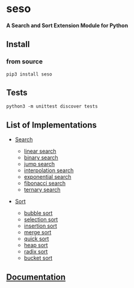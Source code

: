 # seso
**A Search and Sort Extension Module for Python**

## Install

### from source

```pip3 install seso```

## Tests

```python3 -m unittest discover tests```

## List of Implementations

- [Search](algorithms/search)
    - [linear search](seso/include/search/linearsearch.h)
    - [binary search](seso/include/search/binarysearch.h)
    - [jump search](seso/include/search/jumpsearch.h)
    - [interpolation search](seso/include/search/interpolationsearch.h)
    - [exponential search](seso/include/search/exponentialsearch.h)
    - [fibonacci search](seso/include/search/fibonaccisearch.h)
    - [ternary search](seso/include/search/ternarysearch.h)

- [Sort](algorithms/search)
    - [bubble sort](seso/include/sort/bubblesort.h)
    - [selection sort](seso/include/sort/selectionsort.h)
    - [insertion sort](seso/include/sort/insertionsort.h)
    - [merge sort](seso/include/sort/mergesort.h)
    - [quick sort](seso/include/sort/quicksort.h)
    - [heap sort](seso/include/sort/heapsort.h)
    - [radix sort](seso/include/sort/radixsort.h)
    - [bucket sort](seso/include/sort/bucketsort.h)

## [Documentation](https://github.com/AjithRamachandran/seso/tree/main/docs)

